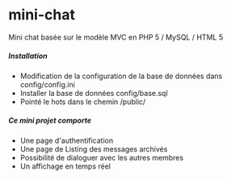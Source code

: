# mini-chat

Mini chat basée sur le modèle MVC en PHP 5 / MySQL / HTML 5



<h5>Installation</h5>
<ul>
<li>Modification de la configuration de la base de données dans config/config.ini</li>
<li>Installer la base de données config/base.sql</li>
<li>Pointé le hots dans le chemin /public/</li>
</ul>


<h5>Ce mini projet comporte</h5>
<ul>
<li>Une page d'authentification</li>
<li>Une page de Listing des messages archivés</li>
<li>Possibilité de dialoguer avec les autres membres</li>
<li>Un affichage en temps réel</li>
</ul>

